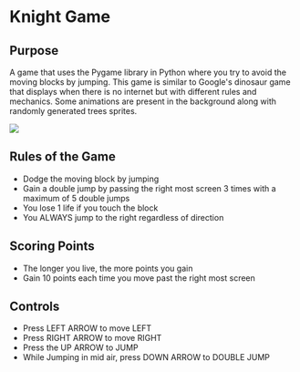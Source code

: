 # Knight Game

## Purpose
A game that uses the Pygame library in Python where you try to avoid the moving blocks by jumping. This game is similar to Google's dinosaur game that displays when there is no internet but with different rules and mechanics. Some animations are present in the background along with randomly generated trees sprites.

![](https://github.com/GrantPau/Knight-Game/blob/main/Clips/knight-game.gif)

## Rules of the Game
- Dodge the moving block by jumping
- Gain a double jump by passing the right most screen 3 times with a maximum of 5 double jumps
- You lose 1 life if you touch the block
- You ALWAYS jump to the right regardless of direction


## Scoring Points
- The longer you live, the more points you gain
- Gain 10 points each time you move past the right most screen


## Controls
- Press LEFT ARROW to move LEFT
- Press RIGHT ARROW to move RIGHT
- Press the UP ARROW to JUMP
- While Jumping in mid air, press DOWN ARROW to DOUBLE JUMP

